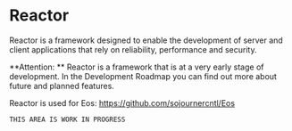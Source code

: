 # Reactor

Reactor is a framework designed to enable the development of server and client applications that rely on reliability, performance and security.

**Attention: ** Reactor is a framework that is at a very early stage of development. In the Development Roadmap you can find out more about future and planned features.

Reactor is used for Eos: https://github.com/sojournercntl/Eos

```
THIS AREA IS WORK IN PROGRESS
```